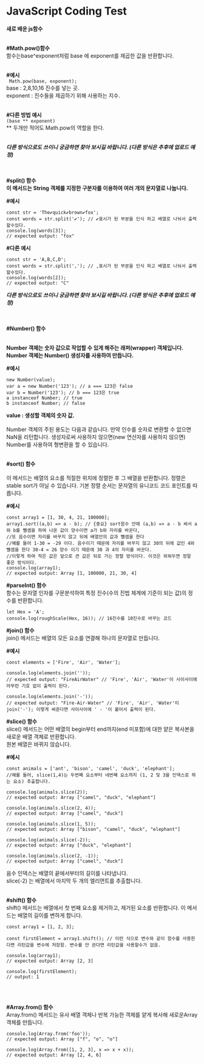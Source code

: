 # JavaScript Coding Test


**새로 배운 js함수**<br/><br/>


**#Math.pow()함수**<br/>
함수는base^exponent처럼 base 에 exponent를 제곱한 값을 반환합니다.<br/><br/>

**#예시**<br/>
 ``` Math.pow(base, exponent);```<br/>
base : 2,8,10,16 진수를 넣는 곳.<br/>
exponent : 진수들을 제곱하기 위해 사용하는 지수. <br/><br/>

**#다른 방법 예시**<br/>
```(base ** exponent)```<br/>
** 두개만 적어도 Math.pow의 역할을 한다.<br/><br/>

***다른 방식으로도 쓰이니 궁금하면 찾아 보시길 바랍니다. (다른 방식은 추후에 업로드 예정)***<br/><br/><br/>



**#split() 함수**<br/>
**이 메서드는 String 객체를 지정한 구분자를 이용하여 여러 개의 문자열로 나눕니다.**<br/>

**#예시**<br/>
```
const str = 'The✔quick✔brown✔fox';
const words = str.split('✔'); // ✔표시가 된 부분을 인식 하고 배열로 나눠서 출력할수있다.
console.log(words[3]);
// expected output: "fox"
```

**#다른 예시**<br/>
```
const str = 'A,B,C,D';
const words = str.split(','); // ,표시가 된 부분을 인식 하고 배열로 나눠서 출력할수있다.
console.log(words[2]);
// expected output: "C"
```

***다른 방식으로도 쓰이니 궁금하면 찾아 보시길 바랍니다. (다른 방식은 추후에 업로드 예정)***<br/><br/><br/>



**#Number() 함수**<br/><br/>

**Number 객체는 숫자 값으로 작업할 수 있게 해주는 래퍼(wrapper) 객체입니다. Number 객체는 Number() 생성자를 사용하여 만듭니다.**<br/>

**#예시**<br/>
```
new Number(value);
var a = new Number('123'); // a === 123은 false
var b = Number('123'); // b === 123은 true
a instanceof Number; // true
b instanceof Number; // false
```
**value : 생성할 객체의 숫자 값.**<br/><br/>
Number 객체의 주된 용도는 다음과 같습니다.
만약 인수를 숫자로 변환할 수 없으면 NaN을 리턴합니다.
생성자로써 사용하지 않으면(new 연산자를 사용하지 않으면) Number를 사용하여 형변환을 할 수 있습니다.<br/><br/>

**#sort() 함수**<br/><br/>
이 메서드는 배열의 요소를 적절한 위치에 정렬한 후 그 배열을 반환합니다. 
정렬은 stable sort가 아닐 수 있습니다. 
기본 정렬 순서는 문자열의 유니코드 코드 포인트를 따릅니다.


**#예시**
```
const array1 = [1, 30, 4, 21, 100000];
array1.sort((a,b) => a - b); // {중요} sort함수 안에 (a,b) => a - b 써서 a와 b를 뺄셈을 하여 나온 값이 양수이면 a가 b와 자리를 바꾼다, 
//또 음수이면 자리를 바꾸지 않고 뒤에 배열안의 값과 뺄셈을 한다
//예를 들어 1-30 = -29 이다. 음수이기 때문에 자리를 바꾸지 않고 30의 뒤에 값인 4와 뺄셈을 한다 30-4 = 26 양수 이기 때문에 30 과 4의 자리를 바꾼다. 
//이렇게 하여 작은 값은 앞으로 큰 값은 뒤로 가는 정렬 방식이다. 이것은 외워두면 정말 좋은 방식이다.
console.log(array1);
// expected output: Array [1, 100000, 21, 30, 4]
```

**#parseInt() 함수**<br/>
함수는 문자열 인자를 구문분석하여 특정 진수(수의 진법 체계에 기준이 되는 값)의 정수를 반환합니다.
```
let Hex = 'A';
console.log(roughScale(Hex, 16)); // 16진수를 10진수로 바꾸는 코드
```



**#join() 함수**  
join() 메서드는 배열의 모든 요소를 연결해 하나의 문자열로 만듭니다.    

**#예시**  
```
const elements = ['Fire', 'Air', 'Water'];

console.log(elements.join(''));
// expected output: "FireAirWater" // 'Fire', 'Air', 'Water'이 사이사이에 아무런 기호 없이 출력이 된다. 

console.log(elements.join('-'));
// expected output: "Fire-Air-Water" // 'Fire', 'Air', 'Water'이 join('-'); 이렇게 써준다면 사이사이에 ' - '이 붙어서 출력이 된다.
```
  
  
**#slice() 함수**  
slice() 메서드는 어떤 배열의 begin부터 end까지(end 미포함)에 대한 얕은 복사본을 새로운 배열 객체로 반환합니다.   
원본 배열은 바뀌지 않습니다.

**#예시**   
```
const animals = ['ant', 'bison', 'camel', 'duck', 'elephant'];
//예를 들어, slice(1,4)는 두번째 요소부터 네번째 요소까지 (1, 2 및 3을 인덱스로 하는 요소) 추출합니다.

console.log(animals.slice(2)); 
// expected output: Array ["camel", "duck", "elephant"]

console.log(animals.slice(2, 4));
// expected output: Array ["camel", "duck"]

console.log(animals.slice(1, 5));
// expected output: Array ["bison", "camel", "duck", "elephant"]

console.log(animals.slice(-2));
// expected output: Array ["duck", "elephant"]

console.log(animals.slice(2, -1));
// expected output: Array ["camel", "duck"]
```
  
음수 인덱스는 배열의 끝에서부터의 길이를 나타냅니다.  
slice(-2) 는 배열에서 마지막 두 개의 엘리먼트를 추출합니다.<br/><br/>



**#shift() 함수**  
shift() 메서드는 배열에서 첫 번째 요소를 제거하고, 제거된 요소를 반환합니다. 이 메서드는 배열의 길이를 변하게 합니다.  

```
const array1 = [1, 2, 3];

const firstElement = array1.shift(); // 이런 식으로 변수와 같이 함수를 사용한다면 리턴값을 변수에 저장함. 변수를 안 쓴다면 리턴값을 사용할수가 없음.

console.log(array1);
// expected output: Array [2, 3]

console.log(firstElement);
// output: 1
```
<br/>
<br/>

**#Array.from() 함수**  
Array.from() 메서드는 유사 배열 객체나 반복 가능한 객체를 얕게 복사해 새로운Array 객체를 만듭니다.  
```
console.log(Array.from('foo'));
// expected output: Array ["f", "o", "o"]

console.log(Array.from([1, 2, 3], x => x + x));
// expected output: Array [2, 4, 6]
```
